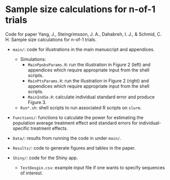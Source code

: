 # Sample size calculations for n-of-1 trials

Code for paper Yang, J., Steingrimsson, J. A., Dahabreh, I. J., & Schmid, C. H. Sample size calculations for n-of-1 trials.

* `main/`: code for illustrations in the main manuscript and appendices.
  * Simulations:
    + `MainPpobsParams.R`: run the illustration in Figure 2 (left) and appendices which require appropriate input from the shell scripts.
    + `MainPtsParams.R`: run the illustration in Figure 2 (right) and appendices which require appropriate input from the shell scripts.
    + `MainIndSe.R`: calculate individual standard error and produce Figure 3.
  * `Run*.sh`: shell scripts to run associated R scripts on `slurm`.

* `Functions/`: functions to calculate the power for estimating the population average treatment effect and standard errors for individual-specific treatment effects.

* `Data/`: results from running the code in under `main/`.

* `Results/`: code to generate figures and tables in the paper.

* `Shiny/`: code for the Shiny app.
  * `TestDesgin.csv`: example input file if one wants to specify sequences of interest.